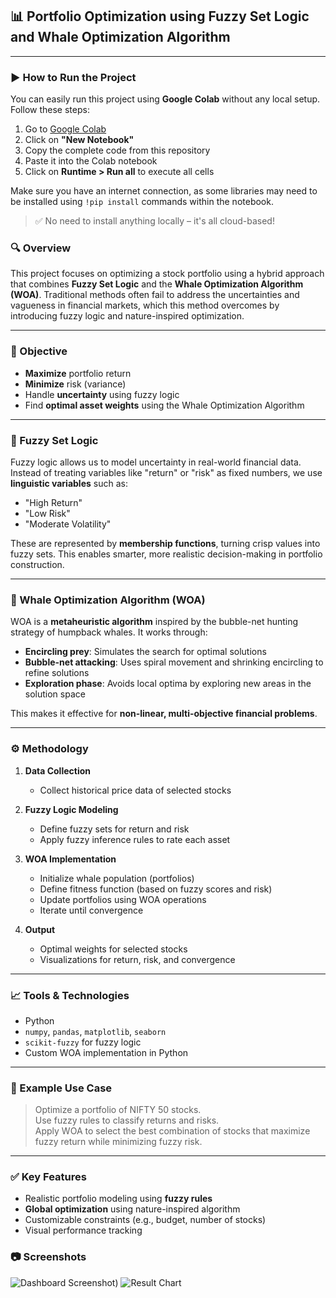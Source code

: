 ## 📊 Portfolio Optimization using Fuzzy Set Logic and Whale Optimization Algorithm

---
### ▶️ How to Run the Project

You can easily run this project using **Google Colab** without any local setup. Follow these steps:

1. Go to [Google Colab](https://colab.research.google.com/)
2. Click on **"New Notebook"**
3. Copy the complete code from this repository
4. Paste it into the Colab notebook
5. Click on **Runtime > Run all** to execute all cells

Make sure you have an internet connection, as some libraries may need to be installed using `!pip install` commands within the notebook.

> ✅ No need to install anything locally – it's all cloud-based!

### 🔍 Overview

This project focuses on optimizing a stock portfolio using a hybrid approach that combines **Fuzzy Set Logic** and the **Whale Optimization Algorithm (WOA)**. Traditional methods often fail to address the uncertainties and vagueness in financial markets, which this method overcomes by introducing fuzzy logic and nature-inspired optimization.

---

### 🎯 Objective

- **Maximize** portfolio return  
- **Minimize** risk (variance)  
- Handle **uncertainty** using fuzzy logic  
- Find **optimal asset weights** using the Whale Optimization Algorithm

---

### 🤖 Fuzzy Set Logic

Fuzzy logic allows us to model uncertainty in real-world financial data. Instead of treating variables like "return" or "risk" as fixed numbers, we use **linguistic variables** such as:

- "High Return"
- "Low Risk"
- "Moderate Volatility"

These are represented by **membership functions**, turning crisp values into fuzzy sets. This enables smarter, more realistic decision-making in portfolio construction.

---

### 🐋 Whale Optimization Algorithm (WOA)

WOA is a **metaheuristic algorithm** inspired by the bubble-net hunting strategy of humpback whales. It works through:

- **Encircling prey**: Simulates the search for optimal solutions  
- **Bubble-net attacking**: Uses spiral movement and shrinking encircling to refine solutions  
- **Exploration phase**: Avoids local optima by exploring new areas in the solution space

This makes it effective for **non-linear, multi-objective financial problems**.

---

### ⚙️ Methodology

1. **Data Collection**  
   - Collect historical price data of selected stocks

2. **Fuzzy Logic Modeling**  
   - Define fuzzy sets for return and risk
   - Apply fuzzy inference rules to rate each asset

3. **WOA Implementation**  
   - Initialize whale population (portfolios)
   - Define fitness function (based on fuzzy scores and risk)
   - Update portfolios using WOA operations
   - Iterate until convergence

4. **Output**  
   - Optimal weights for selected stocks
   - Visualizations for return, risk, and convergence

---

### 📈 Tools & Technologies

- Python  
- `numpy`, `pandas`, `matplotlib`, `seaborn`  
- `scikit-fuzzy` for fuzzy logic  
- Custom WOA implementation in Python

---

### 🧩 Example Use Case

> Optimize a portfolio of NIFTY 50 stocks.  
> Use fuzzy rules to classify returns and risks.  
> Apply WOA to select the best combination of stocks that maximize fuzzy return while minimizing fuzzy risk.

---

### ✅ Key Features

- Realistic portfolio modeling using **fuzzy rules**  
- **Global optimization** using nature-inspired algorithm  
- Customizable constraints (e.g., budget, number of stocks)  
- Visual performance tracking


### 📷 Screenshots

![Dashboard Screenshot]((https://github.com/Navraj2004/portfoliooptimizationcode/blob/main/Screenshot%202025-05-26%20165905.png?raw=true)))
![Result Chart](assets/result_chart.png)
